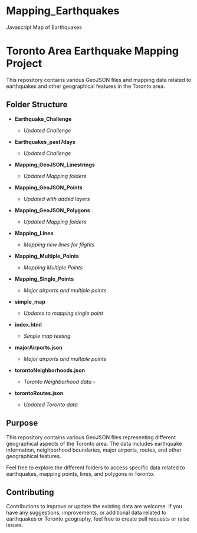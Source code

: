 # Mapping_Earthquakes
Javascript Map of Earthquakes

# Toronto Area Earthquake Mapping Project

This repository contains various GeoJSON files and mapping data related to earthquakes and other geographical features in the Toronto area.

## Folder Structure

- **Earthquake_Challenge**
  - *Updated Challenge* 

- **Earthquakes_past7days**
  - *Updated Challenge* 

- **Mapping_GeoJSON_Linestrings**
  - *Updated Mapping folders* 

- **Mapping_GeoJSON_Points**
  - *Updated with added layers*

- **Mapping_GeoJSON_Polygons**
  - *Updated Mapping folders*

- **Mapping_Lines**
  - *Mapping new lines for flights*

- **Mapping_Multiple_Points**
  - *Mapping Multiple Points*

- **Mapping_Single_Points**
  - *Major airports and multiple points*

- **simple_map**
  - *Updates to mapping single point*

- **index.html**
  - *Simple map testing* 

- **majorAirports.json**
  - *Major airports and multiple points* 

- **torontoNeighborhoods.json**
  - *Toronto Neighborhood data* - 

- **torontoRoutes.json**
  - *Updated Toronto data*

## Purpose

This repository contains various GeoJSON files representing different geographical aspects of the Toronto area. The data includes earthquake information, neighborhood boundaries, major airports, routes, and other geographical features.

Feel free to explore the different folders to access specific data related to earthquakes, mapping points, lines, and polygons in Toronto.

## Contributing

Contributions to improve or update the existing data are welcome. If you have any suggestions, improvements, or additional data related to earthquakes or Toronto geography, feel free to create pull requests or raise issues.

